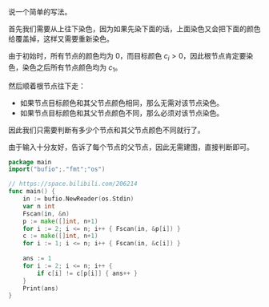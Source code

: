 说一个简单的写法。

首先我们需要从上往下染色，因为如果先染下面的话，上面染色又会把下面的颜色给覆盖掉，这样又需要重新染色。

由于初始时，所有节点的颜色均为 $0$，而目标颜色 $c_i>0$，因此根节点肯定要染色，染色之后所有节点颜色均为 $c_1$。

然后顺着根节点往下走：

- 如果节点目标颜色和其父节点颜色相同，那么无需对该节点染色。
- 如果节点目标颜色和其父节点颜色不同，那么必须对该节点染色。

因此我们只需要判断有多少个节点和其父节点颜色不同就行了。

由于输入十分友好，告诉了每个节点的父节点，因此无需建图，直接判断即可。

```go
package main
import("bufio";."fmt";"os")

// https://space.bilibili.com/206214
func main() {
	in := bufio.NewReader(os.Stdin)
	var n int
	Fscan(in, &n)
	p := make([]int, n+1)
	for i := 2; i <= n; i++ { Fscan(in, &p[i]) }
	c := make([]int, n+1)
	for i := 1; i <= n; i++ { Fscan(in, &c[i]) }
	
	ans := 1
	for i := 2; i <= n; i++ {
		if c[i] != c[p[i]] { ans++ }
	}
	Print(ans)
}
```